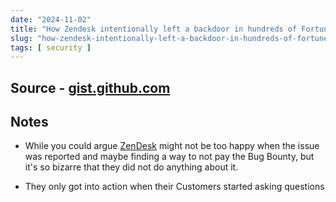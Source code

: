 ```yaml
---
date: "2024-11-02"
title: "How Zendesk intentionally left a backdoor in hundreds of Fortune 500 companies"
slug: "how-zendesk-intentionally-left-a-backdoor-in-hundreds-of-fortune-500-companies"
tags: [ security ]
---
```




## Source - [gist.github.com][1]

## Notes
* While you could argue [ZenDesk][2] might not be too happy when the issue was reported and maybe finding a way to not pay the Bug Bounty, but it's so bizarre that they did not do anything about it.
* They only got into action when their Customers started asking questions



  [1]: https://gist.github.com/hackermondev/68ec8ed145fcee49d2f5e2b9d2cf2e52
  [2]: https://developer.zendesk.com/documentation/
